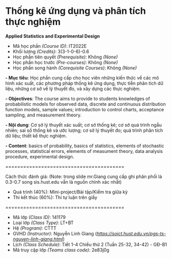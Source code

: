 # Thống kê ứng dụng và phân tích thực nghiệm 
<b>Applied Statistics and Experimental Design</b>

- Mã học phần <i>(Course ID)</i>: IT2022E
- Khối lượng <i>(Credits)</i>: 3(3-1-0-6)-0.6
- Học phần tiên quyết <i>(Prerequisite)</i>: Không <i>(None)</i>
- Học phần học trước <i>(Pre-courses)</i>: Không <i>(None)</i>
- Học phần song hành <i>(Corequisite Courses)</i>: Không <i>(None)</i>

<b>
- Mục tiêu</b>: Học phần cung cấp cho học viên những kiến thức về các mô hình xác suất, các phương
pháp thống kê ứng dụng, thực tiễn phân tích dữ liệu, những cơ sở về lý thuyết đo, và xây dựng các
thực nghiệm.

<b><font size=”2”>- Objectives</b>: The course aims to provide to students knowledges of probabilistic models for observed data, discrete and
continuous distribution function models, sample values; introduction to control charts, acceptance sampling, and
measurement theory.</font>


<b>
- Nội dung</b>: Cơ sở lý thuyết xác suất; cơ sở thống kê; cơ sở quá trình ngẫu nhiên; sai số thống kê và
ước lượng; cơ sở lý thuyết đo; quá trình phân tích dữ liệu; thiết kế thực nghiệm.

<b>- Content</b>: basics of probability, basics of statistics, elements of stochastic processes, statistical errors, elements of
measument theory, data analysis procedure, experimental design.

========================================

Cách thức đánh giá: (Note: trong slide mr.Giang cung cấp ghi phân phối là 0.3-0.7 song sis.hust.edu vẫn là nguồn chính xác nhất)
- Quá trình (40%): Mini-project/Bài tập/Kiểm tra giữa kỳ
- Thi kết thúc (60%): Thi tự luận trên giấy

========================================

- Mã lớp <i>(Class ID)</i>: 141179
- Loại lớp <i>(Class Type)</i></i>: LT+BT
- Hệ <i>(Program)</i></i>: CTTT
- GVHD <i>(Instructor)</i>: Nguyễn Linh Giang (<i>https://soict.hust.edu.vn/pgs-ts-nguyen-linh-giang.html</i>)
- Lịch <i>(Class Schedule)</i>: Tiết 1-4 Chiều thứ 2 (Tuần 25-32, 34-42) - GĐ-B1
- Mã truy cập lớp <i>(Teams class code)</i>: 2e83j0g
